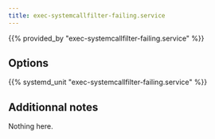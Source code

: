 ```yaml
---
title: exec-systemcallfilter-failing.service
---
```


{{% provided_by "exec-systemcallfilter-failing.service" %}}

## Options

{{% systemd_unit "exec-systemcallfilter-failing.service" %}}

## Additionnal notes

Nothing here.